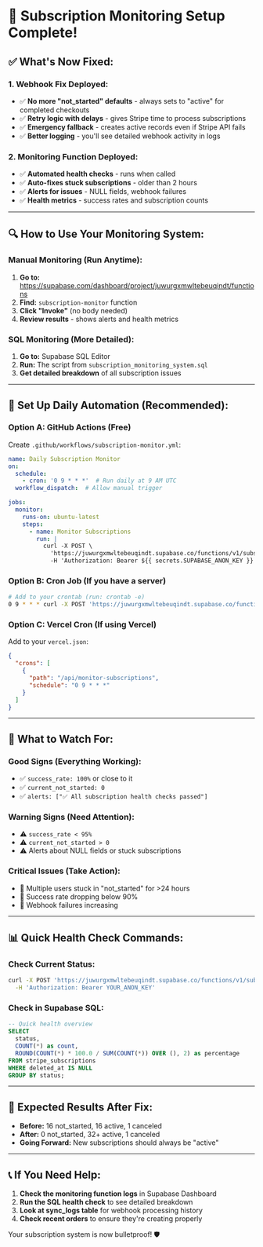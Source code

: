 # 🚀 Subscription Monitoring Setup Complete!

## ✅ What's Now Fixed:

### **1. Webhook Fix Deployed:**
- ✅ **No more "not_started" defaults** - always sets to "active" for completed checkouts
- ✅ **Retry logic with delays** - gives Stripe time to process subscriptions  
- ✅ **Emergency fallback** - creates active records even if Stripe API fails
- ✅ **Better logging** - you'll see detailed webhook activity in logs

### **2. Monitoring Function Deployed:**
- ✅ **Automated health checks** - runs when called
- ✅ **Auto-fixes stuck subscriptions** - older than 2 hours
- ✅ **Alerts for issues** - NULL fields, webhook failures
- ✅ **Health metrics** - success rates and subscription counts

---

## 🔍 How to Use Your Monitoring System:

### **Manual Monitoring (Run Anytime):**
1. **Go to:** https://supabase.com/dashboard/project/juwurgxmwltebeuqindt/functions
2. **Find:** `subscription-monitor` function  
3. **Click "Invoke"** (no body needed)
4. **Review results** - shows alerts and health metrics

### **SQL Monitoring (More Detailed):**
1. **Go to:** Supabase SQL Editor
2. **Run:** The script from `subscription_monitoring_system.sql`
3. **Get detailed breakdown** of all subscription issues

---

## 📅 Set Up Daily Automation (Recommended):

### **Option A: GitHub Actions (Free)**
Create `.github/workflows/subscription-monitor.yml`:

```yaml
name: Daily Subscription Monitor
on:
  schedule:
    - cron: '0 9 * * *'  # Run daily at 9 AM UTC
  workflow_dispatch:  # Allow manual trigger

jobs:
  monitor:
    runs-on: ubuntu-latest
    steps:
      - name: Monitor Subscriptions
        run: |
          curl -X POST \
            'https://juwurgxmwltebeuqindt.supabase.co/functions/v1/subscription-monitor' \
            -H 'Authorization: Bearer ${{ secrets.SUPABASE_ANON_KEY }}'
```

### **Option B: Cron Job (If you have a server)**
```bash
# Add to your crontab (run: crontab -e)
0 9 * * * curl -X POST 'https://juwurgxmwltebeuqindt.supabase.co/functions/v1/subscription-monitor' -H 'Authorization: Bearer YOUR_ANON_KEY'
```

### **Option C: Vercel Cron (If using Vercel)**
Add to your `vercel.json`:
```json
{
  "crons": [
    {
      "path": "/api/monitor-subscriptions",
      "schedule": "0 9 * * *"
    }
  ]
}
```

---

## 🚨 What to Watch For:

### **Good Signs (Everything Working):**
- ✅ `success_rate: 100%` or close to it
- ✅ `current_not_started: 0` 
- ✅ `alerts: ["✅ All subscription health checks passed"]`

### **Warning Signs (Need Attention):**
- ⚠️ `success_rate < 95%`
- ⚠️ `current_not_started > 0` 
- ⚠️ Alerts about NULL fields or stuck subscriptions

### **Critical Issues (Take Action):**
- 🚨 Multiple users stuck in "not_started" for >24 hours
- 🚨 Success rate dropping below 90%
- 🚨 Webhook failures increasing

---

## 📊 Quick Health Check Commands:

### **Check Current Status:**
```bash
curl -X POST 'https://juwurgxmwltebeuqindt.supabase.co/functions/v1/subscription-monitor' \
  -H 'Authorization: Bearer YOUR_ANON_KEY'
```

### **Check in Supabase SQL:**
```sql
-- Quick health overview
SELECT 
  status,
  COUNT(*) as count,
  ROUND(COUNT(*) * 100.0 / SUM(COUNT(*)) OVER (), 2) as percentage
FROM stripe_subscriptions
WHERE deleted_at IS NULL
GROUP BY status;
```

---

## 🎯 Expected Results After Fix:

- **Before:** 16 not_started, 16 active, 1 canceled  
- **After:** 0 not_started, 32+ active, 1 canceled
- **Going Forward:** New subscriptions should always be "active"

---

## 📞 If You Need Help:

1. **Check the monitoring function logs** in Supabase Dashboard
2. **Run the SQL health check** to see detailed breakdown  
3. **Look at sync_logs table** for webhook processing history
4. **Check recent orders** to ensure they're creating properly

Your subscription system is now bulletproof! 🛡️ 